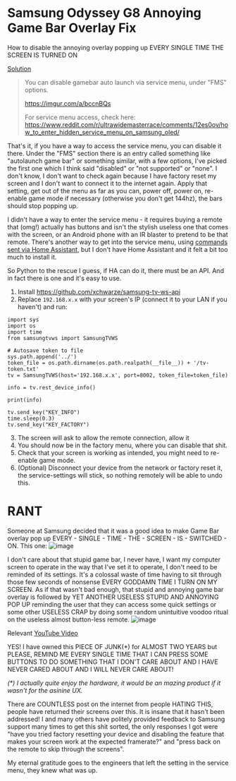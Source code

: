 # Samsung Odyssey G8 Annoying Game Bar Overlay Fix
How to disable the annoying overlay popping up EVERY SINGLE TIME THE SCREEN IS TURNED ON


[Solution](https://www.reddit.com/r/ultrawidemasterrace/comments/14wmdvi/deleted_by_user/jrj6bdy/?context=3)
>You can disable gamebar auto launch via service menu, under "FMS" options.
>
>https://imgur.com/a/bccnBQs
>
>For service menu access, check here: https://www.reddit.com/r/ultrawidemasterrace/comments/12es0ov/how_to_enter_hidden_service_menu_on_samsung_oled/

That's it, if you have a way to access the service menu, you can disable it there. Under the "FMS" section there is an entry called something like "autolaunch game bar" or something similar, with a few options, I've picked the first one which I think said "disabled" or "not supported" or "none". I don't know, I don't want to check again because I have factory reset my screen and I don't want to connect it to the internet again.
Apply that setting, get out of the menu as far as you can, power off, power on, re-enable game mode if necessary (otherwise you don't get 144hz), the bars should stop popping up.

I didn't have a way to enter the service menu - it requires buying a remote that (omg!) actually has buttons and isn't the stylish useless one that comes with the screen, or an Android phone with an IR blaster to pretend to be that remote.
There's another way to get into the service menu, using [commands sent via Home Assistant](https://www.reddit.com/r/ultrawidemasterrace/comments/18j1j2q/service_menu_on_samsung_oleg_g8_with_home/), but I don't have Home Assistant and it felt a bit too much to install it.

So Python to the rescue I guess, if HA can do it, there must be an API. And in fact there is one and it's easy to use.
1. Install https://github.com/xchwarze/samsung-tv-ws-api
2. Replace `192.168.x.x` with your screen's IP (connect it to your LAN if you haven't) and run:
  ```python3
  import sys
  import os
  import time
  from samsungtvws import SamsungTVWS
  
  # Autosave token to file
  sys.path.append('../')
  token_file = os.path.dirname(os.path.realpath(__file__)) + '/tv-token.txt'
  tv = SamsungTVWS(host='192.168.x.x', port=8002, token_file=token_file)
  
  info = tv.rest_device_info()
  
  print(info)
  
  tv.send_key("KEY_INFO")
  time.sleep(0.3)
  tv.send_key("KEY_FACTORY")
  ```
3. The screen will ask to allow the remote connection, allow it
4. You should now be in the factory menu, where you can disable that shit.
5. Check that your screen is working as intended, you might need to re-enable game mode.
6. (Optional) Disconnect your device from the network or factory reset it, the service-settings will stick, so nothing remotely will be able to undo this.

# RANT

Someone at Samsung decided that it was a good idea to make Game Bar overlay pop up EVERY - SINGLE - TIME - THE - SCREEN - IS - SWITCHED - ON.
This one:
![image](https://github.com/mainde/samsung-odyssey-G8-game-bar-overlay-fix/assets/14027750/42fc070b-992b-45d9-8ee6-d5949d004026)

I don't care about that stupid game bar, I never have, I want my computer screen to operate in the way that I've set it to operate, I don't need to be reminded of its settings. It's a colossal waste of time having to sit through those few seconds of nonsense EVERY GODDAMN TIME I TURN ON MY SCREEN.
As if that wasn't bad enough, that stupid and annoying game bar overlay is followed by YET ANOTHER USELESS STUPID AND ANNOYING POP UP reminding the user that they can access some quick settings or some other USELESS CRAP by doing some random unintuitive voodoo ritual on the useless almost button-less remote.
![image](https://github.com/mainde/samsung-odyssey-G8-game-bar-overlay-fix/assets/14027750/7316782a-461e-40d9-bacc-ac01b3e02e5a)

Relevant [YouTube Video](https://www.youtube.com/watch?v=jP2v4d6Nofw)

YES! I have owned this PIECE OF JUNK(*) for ALMOST TWO YEARS but PLEASE, REMIND ME EVERY SINGLE TIME THAT I CAN PRESS SOME BUTTONS TO DO SOMETHING THAT I DON'T CARE ABOUT AND I HAVE NEVER CARED ABOUT AND I WILL NEVER CARE ABOUT!

_(*) I actually quite enjoy the hardware, it would be an mazing product if it wasn't for the asinine UX._

There are COUNTLESS post on the internet from people HATING THIS, people have returned their screens over this. It is insane that it hasn't been addressed!
I and many others have politely provided feedback to Samsung support many times to get this shit sorted, the only responses I got were "have you tried factory resetting your device and disabling the feature that makes your screen work at the expected framerate?" and "press back on the remote to skip through the screens".

My eternal gratitude goes to the engineers that left the setting in the service menu, they knew what was up.
